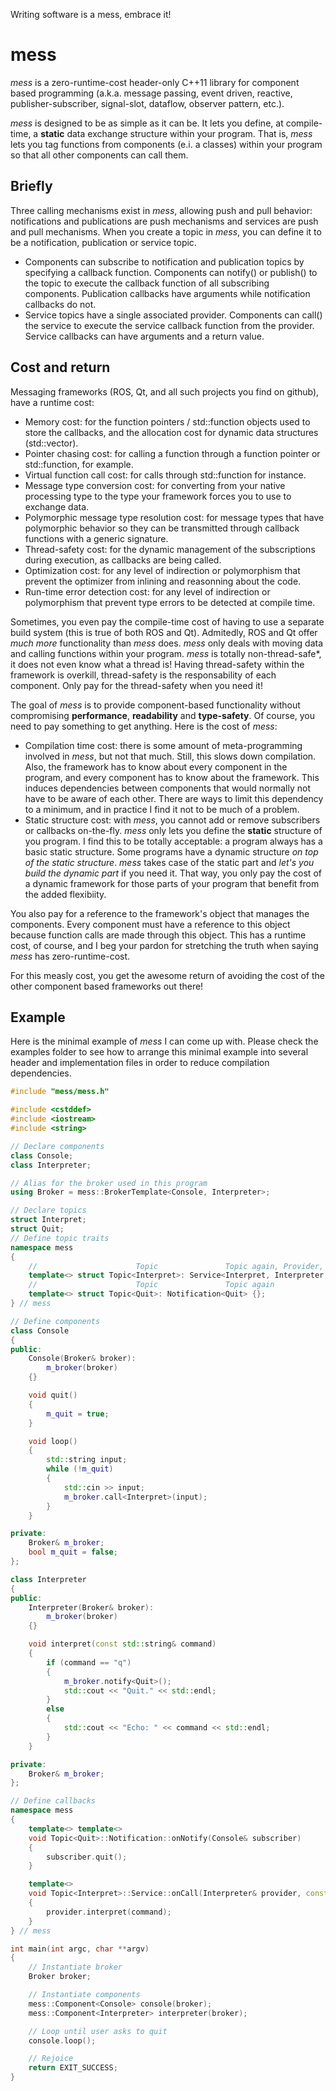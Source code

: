Writing software is a mess, embrace it!
# mess
*mess* is a zero-runtime-cost header-only C++11 library for component based programming (a.k.a. message passing, event driven, reactive, publisher-subscriber, signal-slot, dataflow, observer pattern, etc.).

*mess* is designed to be as simple as it can be. It lets you define, at compile-time, a **static** data exchange structure within your program. That is, *mess* lets you tag functions from components (e.i. a classes) within your program so that all other components can call them.

## Briefly
Three calling mechanisms exist in *mess*, allowing push and pull behavior: notifications and publications are push mechanisms and services are push and pull mechanisms. When you create a topic in *mess*, you can define it to be a notification, publication or service topic.
* Components can subscribe to notification and publication topics by specifying a callback function. Components can notify() or publish() to the topic to execute the callback function of all subscribing components. Publication callbacks have arguments while notification callbacks do not.
* Service topics have a single associated provider. Components can call() the service to execute the service callback function from the provider. Service callbacks can have arguments and a return value.

## Cost and return
Messaging frameworks (ROS, Qt, and all such projects you find on github), have a runtime cost:
* Memory cost: for the function pointers / std::function objects used to store the callbacks, and the allocation cost for dynamic data structures (std::vector).
* Pointer chasing cost: for calling a function through a function pointer or std::function, for example.
* Virtual function call cost: for calls through std::function for instance.
* Message type conversion cost: for converting from your native processing type to the type your framework forces you to use to exchange data.
* Polymorphic message type resolution cost: for message types that have polymorphic behavior so they can be transmitted through callback functions with a generic signature.
* Thread-safety cost: for the dynamic management of the subscriptions during execution, as callbacks are being called.
* Optimization cost: for any level of indirection or polymorphism that prevent the optimizer from inlining and reasonning about the code.
* Run-time error detection cost: for any level of indirection or polymorphism that prevent type errors to be detected at compile time.

Sometimes, you even pay the compile-time cost of having to use a separate build system (this is true of both ROS and Qt). Admitedly, ROS and Qt offer *much more* functionality than *mess* does. *mess* only deals with moving data and calling functions within your program. *mess* is totally non-thread-safe*, it does not even know what a thread is! Having thread-safety within the framework is overkill, thread-safety is the responsability of each component. Only pay for the thread-safety when you need it!

The goal of *mess* is to provide component-based functionality without compromising **performance**, **readability** and **type-safety**. Of course, you need to pay something to get anything. Here is the cost of *mess*:
* Compilation time cost: there is some amount of meta-programming involved in *mess*, but not that much. Still, this slows down compilation. Also, the framework has to know about every component in the program, and every component has to know about the framework. This induces dependencies between components that would normally not have to be aware of each other. There are ways to limit this dependency to a minimum, and in practice I find it not to be much of a problem.
* Static structure cost: with *mess*, you cannot add or remove subscribers or callbacks on-the-fly. *mess* only lets you define the **static** structure of you program. I find this to be totally acceptable: a program always has a basic static structure. Some programs have a dynamic structure *on top of the static structure*. *mess* takes case of the static part and *let's you build the dynamic part* if you need it. That way, you only pay the cost of a dynamic framework for those parts of your program that benefit from the added flexibiity.

You also pay for a reference to the framework's object that manages the components. Every component must have a reference to this object because function calls are made through this object. This has a runtime cost, of course, and I beg your pardon for stretching the truth when saying *mess* has zero-runtime-cost.

For this measly cost, you get the awesome return of avoiding the cost of the other component based frameworks out there!

## Example
Here is the minimal example of *mess* I can come up with. Please check the examples folder to see how to arrange this minimal example into several header and implementation files in order to reduce compilation dependencies.

```c++
#include "mess/mess.h"

#include <cstddef>
#include <iostream>
#include <string>

// Declare components
class Console;
class Interpreter;

// Alias for the broker used in this program
using Broker = mess::BrokerTemplate<Console, Interpreter>;

// Declare topics
struct Interpret;
struct Quit;
// Define topic traits
namespace mess
{
	//                      Topic               Topic again, Provider,  Return, Argument
	template<> struct Topic<Interpret>: Service<Interpret, Interpreter, void, const std::string&> {};
	//                      Topic               Topic again
	template<> struct Topic<Quit>: Notification<Quit> {};
} // mess

// Define components
class Console
{
public:
	Console(Broker& broker):
		m_broker(broker)
	{}

	void quit()
	{
		m_quit = true;
	}

	void loop()
	{
		std::string input;
		while (!m_quit)
		{
			std::cin >> input;
			m_broker.call<Interpret>(input);
		}
	}

private:
	Broker& m_broker;
	bool m_quit = false;
};

class Interpreter
{
public:
	Interpreter(Broker& broker):
		m_broker(broker)
	{}

	void interpret(const std::string& command)
	{
		if (command == "q")
		{
			m_broker.notify<Quit>();
			std::cout << "Quit." << std::endl;
		}
		else
		{
			std::cout << "Echo: " << command << std::endl;
		}
	}

private:
	Broker& m_broker;
};

// Define callbacks
namespace mess
{
	template<> template<>
	void Topic<Quit>::Notification::onNotify(Console& subscriber)
	{
		subscriber.quit();
	}

	template<>
	void Topic<Interpret>::Service::onCall(Interpreter& provider, const std::string& command)
	{
		provider.interpret(command);
	}
} // mess

int main(int argc, char **argv)
{
	// Instantiate broker
	Broker broker;

	// Instantiate components
	mess::Component<Console> console(broker);
	mess::Component<Interpreter> interpreter(broker);

	// Loop until user asks to quit
	console.loop();

	// Rejoice
	return EXIT_SUCCESS;
}
```
